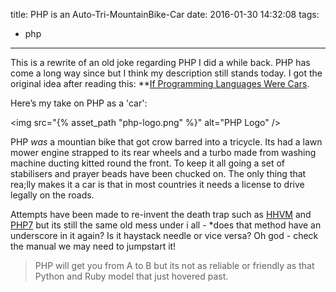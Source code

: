 title: PHP is an Auto-Tri-MountainBike-Car
date: 2016-01-30 14:32:08
tags:
  - php
---

This is a rewrite of an old joke regarding PHP I did a while back. PHP has come a long way since but I think my description still stands today. I got the original idea after reading this: **[If Programming Languages Were Cars](http://www.cs.caltech.edu/~mvanier/hacking/rants/cars.html).

Here’s my take on PHP as a 'car':

<img src="{% asset_path "php-logo.png" %}" alt="PHP Logo" />

PHP *was* a mountian bike that got crow barred into a tricycle.  Its had a lawn mower engine strapped to its rear wheels and a turbo made from washing machine ducting kitted round the front.  To keep it all going a set of stabilisers and prayer beads have been chucked on.  The only thing that rea;lly makes it a car is that in most countries it needs a license to drive legally on the roads.

Attempts have been made to re-invent the death trap such as [HHVM](http://hhvm.com/) and [PHP7](http://www.zend.com/en/resources/php-7) but its still the same old mess under i all - *does that method have an underscore in it again? Is it haystack needle or vice versa? Oh god - check the manual we may need to jumpstart it!

> PHP will get you from A to B but its not as reliable or friendly as that Python and Ruby model that just hovered past.
